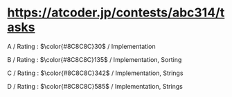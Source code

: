 # https://atcoder.jp/contests/abc314/tasks

A / Rating : $\color{#8C8C8C}30$ / Implementation

B / Rating : $\color{#8C8C8C}135$ / Implementation, Sorting

C / Rating : $\color{#8C8C8C}342$ / Implementation, Strings

D / Rating : $\color{#8C8C8C}585$ / Implementation, Strings

